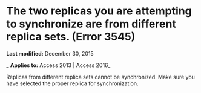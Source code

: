 
# The two replicas you are attempting to synchronize are from different replica sets. (Error 3545)

 **Last modified:** December 30, 2015

 _ **Applies to:** Access 2013 | Access 2016_

Replicas from different replica sets cannot be synchronized. Make sure you have selected the proper replica for synchronization.

